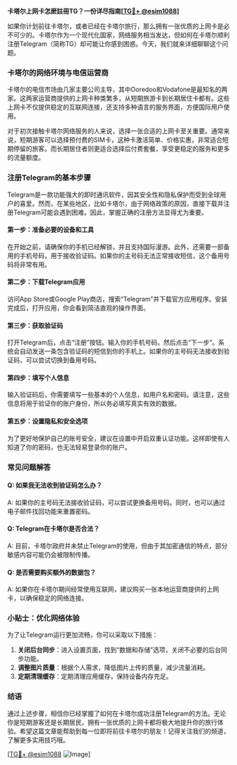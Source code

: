 **卡塔尔上网卡怎麽註冊TG？一份详尽指南[[TG💪+ @esim1088](https://t.me/s/esim1088)]**

如果你计划前往卡塔尔，或者已经在卡塔尔旅行，那么拥有一张优质的上网卡是必不可少的。卡塔尔作为一个现代化国家，网络服务相当发达，但如何在卡塔尔顺利注册Telegram（简称TG）却可能让你感到困惑。今天，我们就来详细聊聊这个问题。

### 卡塔尔的网络环境与电信运营商

卡塔尔的电信市场由几家主要公司主导，其中Ooredoo和Vodafone是最知名的两家。这两家运营商提供的上网卡种类繁多，从短期旅游卡到长期居住卡都有。这些上网卡不仅提供稳定的互联网连接，还支持多种语言的服务界面，方便国际用户使用。

对于初次接触卡塔尔网络服务的人来说，选择一张合适的上网卡至关重要。通常来说，短期游客可以选择预付费的SIM卡，这种卡激活简单、价格实惠，非常适合短期停留的旅客。而长期居住者则更适合选择后付费套餐，享受更稳定的服务和更多的流量额度。

### 注册Telegram的基本步骤

Telegram是一款功能强大的即时通讯软件，因其安全性和隐私保护而受到全球用户的喜爱。然而，在某些地区，比如卡塔尔，由于网络政策的原因，直接下载并注册Telegram可能会遇到困难。因此，掌握正确的注册方法显得尤为重要。

#### 第一步：准备必要的设备和工具

在开始之前，请确保你的手机已经解锁，并且支持国际漫游。此外，还需要一部备用的手机号码，用于接收验证码。如果你的主号码无法正常接收短信，这个备用号码将非常有用。

#### 第二步：下载Telegram应用

访问App Store或Google Play商店，搜索“Telegram”并下载官方应用程序。安装完成后，打开应用，你会看到简洁直观的操作界面。

#### 第三步：获取验证码

打开Telegram后，点击“注册”按钮。输入你的手机号码，然后点击“下一步”。系统会自动发送一条包含验证码的短信到你的手机上。如果你的主号码无法接收到验证码，可以尝试切换到备用号码。

#### 第四步：填写个人信息

输入验证码后，你需要填写一些基本的个人信息，如用户名和密码。请注意，这些信息将用于验证你的账户身份，所以务必填写真实有效的数据。

#### 第五步：设置隐私和安全选项

为了更好地保护自己的账号安全，建议在设置中开启双重认证功能。这样即使有人知道了你的密码，也无法轻易登录你的账户。

### 常见问题解答

#### Q: 如果我无法收到验证码怎么办？

A: 如果你的主号码无法接收验证码，可以尝试更换备用号码。同时，也可以通过电子邮件找回功能来重置密码。

#### Q: Telegram在卡塔尔是否合法？

A: 目前，卡塔尔政府并未禁止Telegram的使用，但由于其加密通信的特点，部分敏感内容可能仍会被限制传播。

#### Q: 是否需要购买额外的数据包？

A: 如果你在卡塔尔期间经常使用互联网，建议购买一张本地运营商提供的上网卡，以确保稳定的网络连接。

### 小贴士：优化网络体验

为了让Telegram运行更加流畅，你可以采取以下措施：

1. **关闭后台同步**：进入设置页面，找到“数据和存储”选项，关闭不必要的后台同步功能。
2. **调整图片质量**：根据个人需求，降低图片上传的质量，减少流量消耗。
3. **定期清理缓存**：定期清理应用缓存，保持设备内存充足。

### 结语

通过上述步骤，相信你已经掌握了如何在卡塔尔成功注册Telegram的方法。无论你是短期游客还是长期居民，拥有一张优质的上网卡都将极大地提升你的旅行体验。希望这篇文章能帮助到每一位即将前往卡塔尔的朋友！记得关注我们的频道，了解更多实用技巧哦。

[[TG💪+ @esim1088](https://t.me/s/esim1088) ![Image](https://i.postimg.cc/4NQfJmqS/Snipaste-2025-05-13-00-14-12.png)]